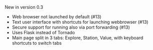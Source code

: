 New in version 0.3

* Web browser not launched by default (#13)
* Text user interface with shortcuts for launching webbrowser (#13)
* Secure support for running also via port forwarding (#13)
* Uses Flask instead of Tornado
* Main page split in 3 tabs: Explore, Station, Value, with keyboard shortcuts
  to switch tabs
